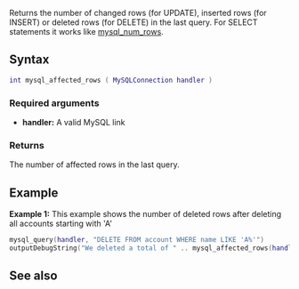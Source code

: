 <pageclass class="#AA7592" subcaption="MTA-MySQL Module"></pageclass>

Returns the number of changed rows (for UPDATE), inserted rows (for INSERT) or deleted rows (for DELETE) in the last query. For SELECT statements it works like [mysql\_num\_rows](/docs/Modules/MTA-MySQL/mysql_num_rows.md "wikilink").

Syntax
------

``` lua
int mysql_affected_rows ( MySQLConnection handler )
```

### Required arguments

-   **handler:** A valid MySQL link

### Returns

The number of affected rows in the last query.

Example
-------

**Example 1:** This example shows the number of deleted rows after deleting all accounts starting with 'A'

``` lua
mysql_query(handler, "DELETE FROM account WHERE name LIKE 'A%'")
outputDebugString("We deleted a total of " .. mysql_affected_rows(handle) .. " accounts starting with 'A'")
```

See also
--------
